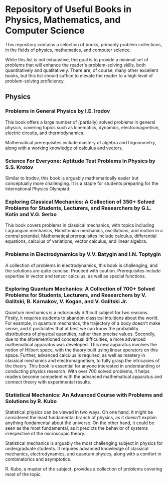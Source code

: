 # Repository of Useful Books in Physics, Mathematics, and Computer Science
This repository contains a selection of books, primarily problem collections, in the fields of physics, mathematics, and computer science.

While this list is not exhaustive, the goal is to provide a minimal set of problems that will enhance the reader's problem-solving skills, both quantitatively and qualitatively. There are, of course, many other excellent books, but this list should suffice to elevate the reader to a high level of problem-solving proficiency.

## Physics
### Problems in General Physics by I.E. Irodov
This book offers a large number of (partially) solved problems in general physics, covering topics such as kinematics, dynamics, electromagnetism, electric circuits, and thermodynamics.

Mathematical prerequisites include mastery of algebra and trigonometry, along with a working knowledge of calculus and vectors.

### Science For Everyone: Aptitude Test Problems In Physics by S.S. Krotov
Similar to Irodov, this book is arguably mathematically easier but conceptually more challenging. It is a staple for students preparing for the International Physics Olympiad.

### Exploring Classical Mechanics: A Collection of 350+ Solved Problems for Students, Lecturers, and Researchers by G.L. Kotin and V.G. Serbo
This book covers problems in classical mechanics, with topics including Lagrangian mechanics, Hamiltonian mechanics, oscillations, and motion in a central potential.
Mathematical prerequisites include calculus, differential equations, calculus of variations, vector calculus, and linear algebra.

### Problems in Electrodynamics by V.V. Batygin and I.N. Toptygin
A collection of problems in electrodynamics, this book is challenging, and the solutions are quite concise. Proceed with caution.
Prerequisites include expertise in vector and tensor calculus, as well as special functions.

### Exploring Quantum Mechanics: A Collection of 700+ Solved Problems for Students, Lecturers, and Researchers by V. Galitski, B. Karnakov, V. Kogan, and V. Galitski Jr.
Quantum mechanics is a notoriously difficult subject for two reasons. Firstly, it requires students to abandon classical intuitions about the world. For example, in quantum mechanics, the trajectory of a body doesn't make sense, and it postulates that at best we can know the probability distributions of physical quantities, rather than precise values. Secondly, due to the aforementioned conceptual difficulties, a more advanced mathematical apparatus was developed. This new apparatus involves the notion of Hilbert space, with the theory built using linear operators on this space. Further, advanced calculus is required, as well as mastery in classical mechanics and electromagnetism, to fully grasp the intricacies of the theory.
This book is essential for anyone interested in understanding or conducting physics research. With over 700 solved problems, it helps readers become competent with the advanced mathematical apparatus and connect theory with experimental results.

### Statistical Mechanics: An Advanced Course with Problems and Solutions by R. Kubo
Statistical physics can be viewed in two ways. On one hand, it might be considered the least fundamental branch of physics, as it doesn't explain anything fundamental about the universe. On the other hand, it could be seen as the most fundamental, as it predicts the behavior of systems irrespective of the microscopic theory.

Statistical mechanics is arguably the most challenging subject in physics for undergraduate students. It requires advanced knowledge of classical mechanics, electrodynamics, and quantum physics, along with a comfort in combinatorics and asymptotics.

R. Kubo, a master of the subject, provides a collection of problems covering most of the topic.

